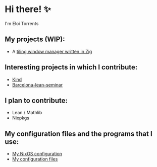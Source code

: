 # Hi there! ✨

I'm Eloi Torrents

## My projects (WIP):
- A [tiling window manager written in Zig](github.com/Eloitor/ZigWindowManager)

## Interesting projects in which I contribute:
- [Kind](github.com/moonad/Kind)
- [Barcelona-lean-seminar](https://github.com/mmasdeu/barcelonaleanseminar)

## I plan to contribute:
- Lean / Mathlib
- Nixpkgs

## My configuration files and the programs that I use:
 - [My NixOS configuration](https://github.com/Eloitor/NixOS-config)
 - [My configuration files](https://github.com/Eloitor/dotfiles)

<!--
- 🔭 I’m currently working on ...
- 🌱 I’m currently learning ...
- 👯 I’m looking to collaborate on ...
- 🤔 I’m looking for help with ...
- 💬 Ask me about ...
- 📫 How to reach me: ...
- ⚡ Fun fact: ...
- ⚡ Fun fact
-->

